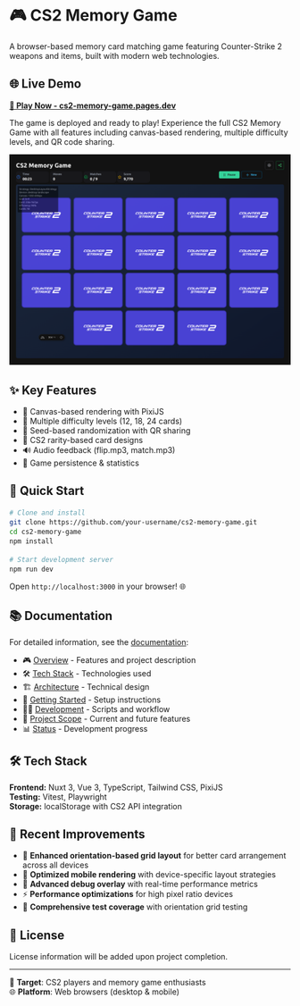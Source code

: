 # 🎮 CS2 Memory Game

A browser-based memory card matching game featuring Counter-Strike 2 weapons and items, built with modern web technologies.

## 🌐 Live Demo

**[🚀 Play Now - cs2-memory-game.pages.dev](https://cs2-memory-game.pages.dev/)**

The game is deployed and ready to play! Experience the full CS2 Memory Game with all features including canvas-based rendering, multiple difficulty levels, and QR code sharing.

<img src="./public/hero.png" alt="CS2 Memory Game" width="800" />

## ✨ Key Features

- 🎨 Canvas-based rendering with PixiJS
- 🎯 Multiple difficulty levels (12, 18, 24 cards)
- 🎲 Seed-based randomization with QR sharing
- 💎 CS2 rarity-based card designs
- 🔊 Audio feedback (flip.mp3, match.mp3)
- 💾 Game persistence & statistics

## 🚀 Quick Start

```bash
# Clone and install
git clone https://github.com/your-username/cs2-memory-game.git
cd cs2-memory-game
npm install

# Start development server
npm run dev
```

Open `http://localhost:3000` in your browser! 🌐

## 📚 Documentation

For detailed information, see the [documentation](./docs/):

- 🎮 [Overview](./docs/overview.md) - Features and project description
- 🛠️ [Tech Stack](./docs/tech-stack.md) - Technologies used
- 🏗️ [Architecture](./docs/architecture.md) - Technical design
- 🚀 [Getting Started](./docs/getting-started.md) - Setup instructions
- 👨‍💻 [Development](./docs/development.md) - Scripts and workflow
- 🎯 [Project Scope](./docs/project-scope.md) - Current and future features
- 📊 [Status](./docs/status.md) - Development progress

## 🛠️ Tech Stack

**Frontend:** Nuxt 3, Vue 3, TypeScript, Tailwind CSS, PixiJS  
**Testing:** Vitest, Playwright  
**Storage:** localStorage with CS2 API integration

## 🔧 Recent Improvements

- 🎯 **Enhanced orientation-based grid layout** for better card arrangement across all devices
- 📱 **Optimized mobile rendering** with device-specific layout strategies
- 🎨 **Advanced debug overlay** with real-time performance metrics
- ⚡ **Performance optimizations** for high pixel ratio devices
- 🧪 **Comprehensive test coverage** with orientation grid testing

## 📄 License

License information will be added upon project completion.

---

🎯 **Target**: CS2 players and memory game enthusiasts  
🌐 **Platform**: Web browsers (desktop & mobile)
